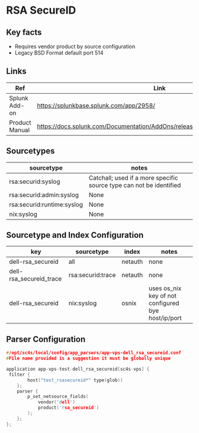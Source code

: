# RSA SecureID

## Key facts

* Requires vendor product by source configuration
* Legacy BSD Format default port 514

## Links

| Ref            | Link                                                                                                    |
|----------------|---------------------------------------------------------------------------------------------------------|
| Splunk Add-on  | <https://splunkbase.splunk.com/app/2958/>                                                                 |
| Product Manual | <https://docs.splunk.com/Documentation/AddOns/released/RSASecurID/Aboutthisaddon>  |

## Sourcetypes

| sourcetype     | notes                                                                                                   |
|----------------|---------------------------------------------------------------------------------------------------------|
| rsa:securid:syslog        | Catchall; used if a more specific source type can not be identified                                                                                                 |
| rsa:securid:admin:syslog    | None                                                                                         |
| rsa:securid:runtime:syslog     | None                                                               | rsa:securid:system:syslog     | None                                                                                          |
| nix:syslog     | None                                                                                          |

## Sourcetype and Index Configuration

| key                     | sourcetype     | index          | notes          |
|-------------------------|----------------|----------------|----------------|
| dell-rsa_secureid       | all       | netauth          | none          |
| dell-rsa_secureid_trace | rsa:securid:trace       | netauth          | none          |
| dell-rsa_secureid       | nix:syslog      | osnix          | uses os_nix key of not configured bye host/ip/port          |

## Parser Configuration

```c
#/opt/sc4s/local/config/app_parsers/app-vps-dell_rsa_secureid.conf
#File name provided is a suggestion it must be globally unique

application app-vps-test-dell_rsa_secureid[sc4s-vps] {
 filter { 
        host("test_rsasecureid*" type(glob))
    }; 
    parser { 
        p_set_netsource_fields(
            vendor('dell')
            product('rsa_secureid')
        ); 
    };   
};
```
